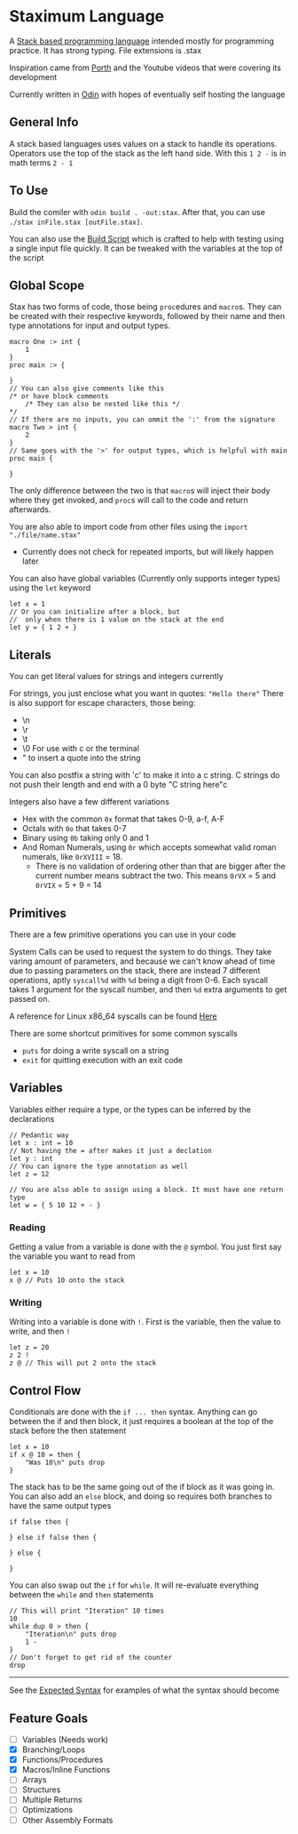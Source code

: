# Staximum Language

A [Stack based programming language](https://en.wikipedia.org/wiki/Stack-oriented_programming) intended mostly for programming practice. It has strong typing. File extensions is .stax

Inspiration came from [Porth](https://gitlab.com/tsoding/porth) and the Youtube videos that were covering its development

Currently written in [Odin](https://github.com/odin-lang/Odin) with hopes of eventually self hosting the language

## General Info

A stack based languages uses values on a stack to handle its operations.
Operators use the top of the stack as the left hand side. With this `1 2 -` is in math terms `2 - 1`

## To Use

Build the comiler with `odin build . -out:stax`. After that, you can use `./stax inFile.stax [outFile.stax]`.

You can also use the [Build Script](./build.sh) which is crafted to help with testing using a single input file quickly. It can be tweaked with the variables at the top of the script

## Global Scope

Stax has two forms of code, those being `proc`edures and `macro`s.
They can be created with their respective keywords, followed by their name and then type annotations for input and output types.

```
macro One :> int {
    1
}
proc main :> {

}
// You can also give comments like this
/* or have block comments 
    /* They can also be nested like this */ 
*/
// If there are no inputs, you can ommit the ':' from the signature
macro Two > int {
    2
}
// Same goes with the '>' for output types, which is helpful with main
proc main {

}
```

The only difference between the two is that `macro`s will inject their body where they get invoked, and `proc`s will call to the code and return afterwards.

You are also able to import code from other files using the `import "./file/name.stax"`
- Currently does not check for repeated imports, but will likely happen later

You can also have global variables (Currently only supports integer types) using the `let` keyword

```
let x = 1
// Or you can initialize after a block, but 
//  only when there is 1 value on the stack at the end
let y = { 1 2 + }
```

## Literals

You can get literal values for strings and integers currently

For strings, you just enclose what you want in quotes: `"Hello there"`
There is also support for escape characters, those being:
- \n
- \r
- \t
- \0 For use with c or the terminal
- \" to insert a quote into the string

You can also postfix a string with 'c' to make it into a c string. C strings do not push their length and end with a 0 byte
"C string here"c

Integers also have a few different variations
- Hex with the common `0x` format that takes 0-9, a-f, A-F
- Octals with `0o` that takes 0-7
- Binary using `0b` taking only 0 and 1
- And Roman Numerals, using `0r` which accepts somewhat valid roman numerals, like `0rXVIII` = 18. 
    - There is no validation of ordering other than that are bigger after the current number means subtract the two. This means `0rVX` = 5 and `0rVIX` = 5 + 9 = 14

## Primitives

There are a few primitive operations you can use in your code

System Calls can be used to request the system to do things. They take varing amount of parameters, and because we can't know ahead of time due to passing parameters on the stack, there are instead 7 different operations, aptly `syscall%d` with `%d` being a digit from 0-6. Each syscall takes 1 argument for the syscall number, and then `%d` extra arguments to get passed on. 

A reference for Linux x86_64 syscalls can be found [Here](https://blog.rchapman.org/posts/Linux_System_Call_Table_for_x86_64/)

There are some shortcut primitives for some common syscalls
- `puts` for doing a write syscall on a string
- `exit` for quitting execution with an exit code

## Variables

Variables either require a type, or the types can be inferred by the declarations

```
// Pedantic way 
let x : int = 10
// Not having the = after makes it just a declation
let y : int 
// You can ignore the type annotation as well
let z = 12

// You are also able to assign using a block. It must have one return type
let w = { 5 10 12 + - }
```

### Reading

Getting a value from a variable is done with the `@` symbol. You just first say the variable you want to read from

```
let x = 10
x @ // Puts 10 onto the stack
```

### Writing

Writing into a variable is done with `!`. First is the variable, then the value to write, and then `!`

```
let z = 20
z 2 !
z @ // This will put 2 onto the stack
```

## Control Flow

Conditionals are done with the `if ... then` syntax. Anything can go between the if and then block, it just requires a boolean at the top of the stack before the then statement

```
let x = 10
if x @ 10 = then {
    "Was 10\n" puts drop
}
```

The stack has to be the same going out of the if block as it was going in. You can also add an `else` block, and doing so requires both branches to have the same output types

```
if false then {

} else if false then {

} else {

}
```

You can also swap out the `if` for `while`. It will re-evaluate everything between the `while` and `then` statements

```
// This will print "Iteration" 10 times
10
while dup 0 > then {
    "Iteration\n" puts drop
    1 -
}
// Don't forget to get rid of the counter
drop
```

---

See the [Expected Syntax](./expectedSyntax.stax) for examples of what the syntax should become

## Feature Goals

- [ ] Variables (Needs work)
- [x] Branching/Loops
- [x] Functions/Procedures
- [x] Macros/Inline Functions
- [ ] Arrays
- [ ] Structures
- [ ] Multiple Returns
- [ ] Optimizations
- [ ] Other Assembly Formats